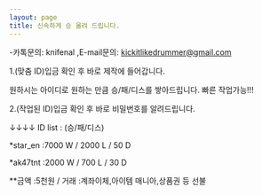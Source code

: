 ```yaml
---
layout: page
title: 신속하게 승 올려 드립니다.
---
```


-카톡문의: knifenal
 ,E-mail문의: kickitlikedrummer@gmail.com


1.(맞춤 ID)입금 확인 후 바로 제작에 들어갑니다.

 원하시는 아이디로 원하는 만큼 승/패/디스를 쌓아드립니다. 빠른 작업가능!!! 



2.(작업된 ID)입금 확인 후 바로 비밀번호를 알려드립니다.

↓↓↓↓ ID list : (승/패/디스)




*star_en :7000 W / 2000 L / 50 D

*ak47tnt :2000 W / 700 L / 30 D



**금액 :5천원 / 거래 :계좌이체,아이템 매니아,상품권 등 선불
